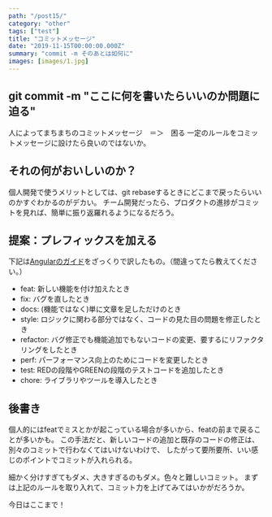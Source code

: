 ```yaml
---
path: "/post15/"
category: "other"
tags: ["test"]
title: "コミットメッセージ"
date: "2019-11-15T00:00:00.000Z"
summary: "commit -m そのあとは如何に"
images: [images/1.jpg]
---
```


## git commit -m "ここに何を書いたらいいのか問題に迫る"

人によってまちまちのコミットメッセージ　＝＞　困る
一定のルールをコミットメッセージに設けたら良いのではないか。

## それの何がおいしいのか？

個人開発で使うメリットとしては、git rebaseするときにどこまで戻ったらいいのかすぐわかるのがデカい。
チーム開発だったら、プロダクトの進捗がコミットを見れば、簡単に振り返羅れるようになるだろう。

## 提案：プレフィックスを加える

下記は[Angularのガイド](https://github.com/angular/angular.js/blob/master/DEVELOPERS.md#type)をざっくりで訳したもの。（間違ってたら教えてください。）

- feat: 新しい機能を付け加えたとき
- fix: バグを直したとき
- docs: (機能ではなく)単に文章を足しただけのとき
- style: ロジックに関わる部分ではなく、コードの見た目の問題を修正したとき
- refactor: バグ修正でも機能追加でもないコードの変更、要するにリファクタリングをしたとき
- perf: パーフォーマンス向上のためにコードを変更したとき
- test: REDの段階やGREENの段階のテストコードを追加したとき
- chore: ライブラリやツールを導入したとき

## 後書き

個人的にはfeatでミスとかが起こっている場合が多いから、featの前まで戻ることが多いかも。
この手法だと、新しいコードの追加と既存のコードの修正は、別々のコミットで行わなくてはいけないわけで、
したがって要所要所、いい感じのポイントでコミットが入れられる。

細かく分けすぎてもダメ、大きすぎるのもダメ。色々と難しいコミット。
まずは上記のルールを取り入れて、コミット力を上げてみてはいかがだろうか。

今日はここまで！
